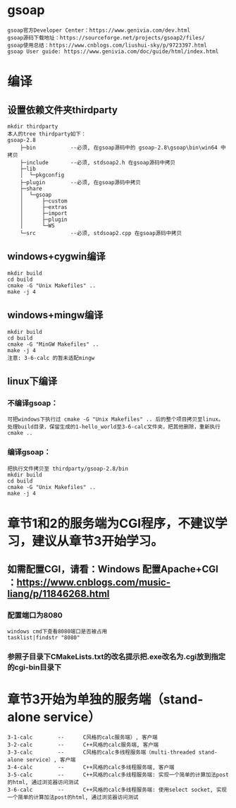 # gsoap
```
gsoap官方Developer Center：https://www.genivia.com/dev.html
gsoap源码下载地址：https://sourceforge.net/projects/gsoap2/files/
gsoap使用总结：https://www.cnblogs.com/liushui-sky/p/9723397.html
gsoap User guide: https://www.genivia.com/doc/guide/html/index.html
```

# 编译
## 设置依赖文件夹thirdparty
```
mkdir thirdparty
本人的tree thirdparty如下：
gsoap-2.8
    ├─bin           --必须, 在gsoap源码中的 gsoap-2.8\gsoap\bin\win64 中拷贝
    ├─include       --必须, stdsoap2.h 在gsoap源码中拷贝
    ├─lib
    │  └─pkgconfig
    ├─plugin        --必须, 在gsoap源码中拷贝
    ├─share         
    │  └─gsoap
    │      ├─custom
    │      ├─extras
    │      ├─import
    │      ├─plugin
    │      └─WS
    └─src           --必须, stdsoap2.cpp 在gsoap源码中拷贝
```
## windows+cygwin编译
```
mkdir build 
cd build
cmake -G "Unix Makefiles" ..
make -j 4
```
## windows+mingw编译
```
mkdir build 
cd build
cmake -G "MinGW Makefiles" .. 
make -j 4
注意: 3-6-calc 的暂未适配mingw
```
## linux下编译
### 不编译gsoap：
```
可把windows下执行过 cmake -G "Unix Makefiles" .. 后的整个项目拷贝至linux。
处理build目录，保留生成的1-hello_world至3-6-calc文件夹，把其他删除，重新执行cmake ..
```
### 编译gsoap：
```
把执行文件拷贝至 thirdparty/gsoap-2.8/bin
mkdir build 
cd build
cmake -G "Unix Makefiles" ..
make -j 4
```

# 章节1和2的服务端为CGI程序，不建议学习，建议从章节3开始学习。
## 如需配置CGI，请看：Windows 配置Apache+CGI ：https://www.cnblogs.com/music-liang/p/11846268.html
### 配置端口为8080
```
windows cmd下查看8080端口是否被占用
tasklist|findstr "8080"
```
### 参照子目录下CMakeLists.txt的改名提示把.exe改名为.cgi放到指定的cgi-bin目录下

# 章节3开始为单独的服务端（stand-alone service）
```
3-1-calc        --      C风格的calc服务端）, 客户端
3-2-calc        --      C++风格的calc服务端, 客户端
3-3-calc        --      C风格的calc多线程服务端（multi-threaded stand-alone service）, 客户端
3-4-calc        --      C++风格的calc多线程服务端, 客户端
3-5-calc        --      C++风格的calc多线程服务端: 实现一个简单的计算加法post的html, 通过浏览器访问测试
3-6-calc        --      C++风格的calc多线程服务端: 使用select socket, 实现一个简单的计算加法post的html, 通过浏览器访问测试
```